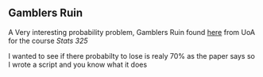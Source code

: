## Gamblers Ruin
A Very interesting probability problem, Gamblers Ruin
found [here](https://www.stat.auckland.ac.nz/~fewster/325/notes/ch1.pdf) from UoA
for the course *Stats 325*

I wanted to see if there probabilty to lose is realy 70% as the paper says so 
I wrote a script and you know what it does
